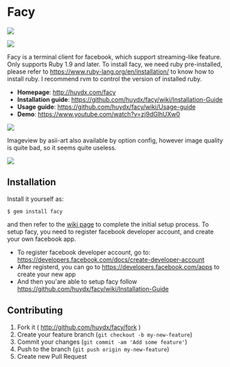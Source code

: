 # Facy

![](https://badge.fury.io/rb/facy.svg)

![](http://i.gyazo.com/2636b6c7e185717ca71b167c536ba1b9.png)

Facy is a terminal client for facebook, which support streaming-like feature.
Only supports Ruby 1.9 and later.
To install facy, we need ruby pre-installed, please refer to https://www.ruby-lang.org/en/installation/ to know how to install ruby.
I recommend rvm to control the version of installed ruby.


- **Homepage**: http://huydx.com/facy
- **Installation guide**: https://github.com/huydx/facy/wiki/Installation-Guide
- **Usage guide**: https://github.com/huydx/facy/wiki/Usage-guide
- **Demo**: https://www.youtube.com/watch?v=zj9dGlhUXw0

![](http://i.gyazo.com/01de9c8da6191b79bcec201048361f58.png)

Imageview by asii-art also available by option config, however image quality is quite bad, so it seems quite useless.

![](http://i.gyazo.com/ede1444083fda6d16c1ce2531a05aabf.png)


## Installation
Install it yourself as:
```
$ gem install facy
```
and then refer to the [wiki page](https://github.com/huydx/facy/wiki/Installation-Guide) to complete the initial setup process. To setup facy, you need to register facebook developer account, and create your own facebook app.
- To register facebook developer account, go to: https://developers.facebook.com/docs/create-developer-account
- After registerd, you can go to https://developers.facebook.com/apps to create your new app
- And then you'are able to setup facy follow https://github.com/huydx/facy/wiki/Installation-Guide



## Contributing

1. Fork it ( http://github.com/huydx/facy/fork )
2. Create your feature branch (`git checkout -b my-new-feature`)
3. Commit your changes (`git commit -am 'Add some feature'`)
4. Push to the branch (`git push origin my-new-feature`)
5. Create new Pull Request
